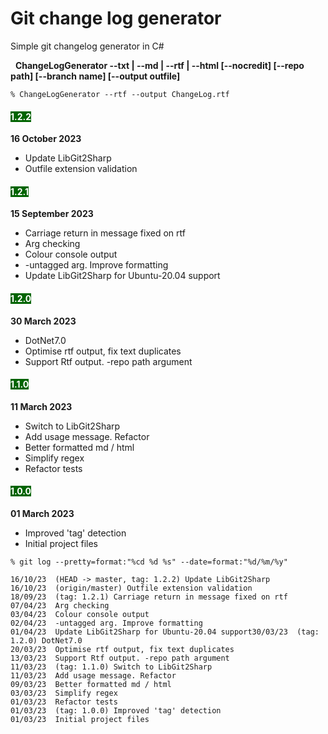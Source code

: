 ﻿# Git change log generator

Simple git changelog generator in C#

&nbsp;&nbsp;**ChangeLogGenerator --txt | --md | --rtf | --html [--nocredit]  [--repo path] [--branch name] [--output outfile]** 

```
% ChangeLogGenerator --rtf --output ChangeLog.rtf
```
#### <span style="background-color:rgb(0,100,0);color:rgb(255,255,255)">1.2.2</span>
**16 October 2023**
- Update LibGit2Sharp
- Outfile extension validation
#### <span style="background-color:rgb(0,100,0);color:rgb(255,255,255)">1.2.1</span>
**15 September 2023**
- Carriage return in message fixed on rtf
- Arg checking
- Colour console output
- -untagged arg. Improve formatting
- Update LibGit2Sharp for Ubuntu-20.04 support
#### <span style="background-color:rgb(0,100,0);color:rgb(255,255,255)">1.2.0</span>
**30 March 2023**
- DotNet7.0
- Optimise rtf output, fix text duplicates
- Support Rtf output. -repo path argument
#### <span style="background-color:rgb(0,100,0);color:rgb(255,255,255)">1.1.0</span>
**11 March 2023**
- Switch to LibGit2Sharp
- Add usage message. Refactor
- Better formatted md / html
- Simplify regex
- Refactor tests
#### <span style="background-color:rgb(0,100,0);color:rgb(255,255,255)">1.0.0</span>
**01 March 2023**
- Improved 'tag' detection
- Initial project files

 
```
% git log --pretty=format:"%cd %d %s" --date=format:"%d/%m/%y"

16/10/23  (HEAD -> master, tag: 1.2.2) Update LibGit2Sharp
16/10/23  (origin/master) Outfile extension validation
18/09/23  (tag: 1.2.1) Carriage return in message fixed on rtf
07/04/23  Arg checking
03/04/23  Colour console output
02/04/23  -untagged arg. Improve formatting
01/04/23  Update LibGit2Sharp for Ubuntu-20.04 support30/03/23  (tag: 1.2.0) DotNet7.0
20/03/23  Optimise rtf output, fix text duplicates
13/03/23  Support Rtf output. -repo path argument
11/03/23  (tag: 1.1.0) Switch to LibGit2Sharp
11/03/23  Add usage message. Refactor
09/03/23  Better formatted md / html
03/03/23  Simplify regex
01/03/23  Refactor tests
01/03/23  (tag: 1.0.0) Improved 'tag' detection
01/03/23  Initial project files
```
